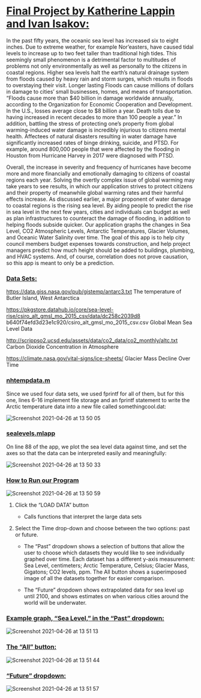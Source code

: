 # <ins>Final Project by Katherine Lappin and Ivan Isakov:</ins>

In the past fifty years, the oceanic sea level has increased six to eight inches. Due to extreme weather, for example Nor’easters, have caused tidal levels to increase up to two feet taller than traditional high tides. This seemingly small phenomenon is a detrimental factor to multitudes of problems not only environmentally as well as personally to the citizens in coastal regions. Higher sea levels halt the earth’s natural drainage system from floods caused by heavy rain and storm surges, which results in floods to overstaying their visit. Longer lasting Floods can cause millions of dollars in damage to cities’ small businesses, homes, and means of transportation. “Floods cause more than $40 billion in damage worldwide annually, according to the Organization for Economic Cooperation and Development. In the U.S., losses average close to $8 billion a year. Death tolls due to having increased in recent decades to more than 100 people a year.”
In addition, battling the stress of protecting one’s property from global warming-induced water damage is incredibly injurious to citizens mental health. Affectees of natural disasters resulting in water damage have significantly increased rates of binge drinking, suicide, and PTSD. For example, around 800,000 people that were affected by the flooding in Houston from Hurricane Harvey in 2017 were diagnosed with PTSD.

Overall, the increase in severity and frequency of hurricanes have become more and more financially and emotionally damaging to citizens of coastal regions each year. Solving the overtly complex issue of global warming may take years to see results, in which our application strives to protect citizens and their property of meanwhile global warming rates and their harmful effects increase. As discussed earlier, a major proponent of water damage to coastal regions is the rising sea level. By aiding people to predict the rise in sea level in the next few years, cities and individuals can budget as well as plan infrastructures to counteract the damage of flooding, in addition to helping floods subside quicker. Our application graphs the changes in Sea Level, CO2 Atmospheric Levels, Antarctic Temperatures, Glacier Volumes, and Oceanic Water Salinity over time. The goal of this app is to help city council members budget expenses towards construction, and help project managers predict how much height should be added to buildings, plumbing, and HVAC systems. And, of course, correlation does not prove causation, so this app is meant to only be a prediction.

### <ins>Data Sets:</ins>
https://data.giss.nasa.gov/pub/gistemp/antarc3.txt
The temperature of Butler Island, West Antarctica

https://pkgstore.datahub.io/core/sea-level-rise/csiro_alt_gmsl_mo_2015_csv/data/dc258c2039d8 b640f74efd3d23e1c920/csiro_alt_gmsl_mo_2015_csv.csv
Global Mean Sea Level Data 

http://scrippso2.ucsd.edu/assets/data/co2_data/co2_monthly/altc.txt
Carbon Dioxide Concentration in Atmosphere

https://climate.nasa.gov/vital-signs/ice-sheets/
Glacier Mass Decline Over Time

### <ins>nhtempdata.m</ins>
Since we used four data sets, we used fprintf for all of them, but for this one, lines 6-16 implement file storage and an fprintf statement to write the Arctic temperature data into a new file called somethingcool.dat:

![Screenshot 2021-04-26 at 13 50 05](https://user-images.githubusercontent.com/60196280/116127903-56699f80-a696-11eb-903f-549db1f67bb9.png)

### <ins>sealevels.mlapp</ins>
On line 88 of the app, we plot the sea level data against time, and set the axes so that the data can be interpreted easily and meaningfully:

![Screenshot 2021-04-26 at 13 50 33](https://user-images.githubusercontent.com/60196280/116127950-641f2500-a696-11eb-9bfa-86c0ab8987a7.png)

### <ins>How to Run our Program</ins>

![Screenshot 2021-04-26 at 13 50 59](https://user-images.githubusercontent.com/60196280/116128018-7b5e1280-a696-11eb-8836-0d584e75103f.png)

1. Click the “LOAD DATA” button
    * Calls functions that interpret the large data sets

2. Select the Time drop-down and choose between the two options: past or future.
    * The “Past” dropdown shows a selection of buttons that allow the user to choose
    which datasets they would like to see individually graphed over time. Each dataset has a different y-axis measurement: Sea Level, centimeters; Arctic Temperature, Celsius; Glacier Mass, Gigatons; CO2 levels, ppm. The All button shows a superimposed image of all the datasets together for easier comparison.
    
    * The “Future” dropdown shows extrapolated data for sea level up until 2100, and shows estimates on when various cities around the world will be underwater.

### <ins>Example graph, “Sea Level,” in the “Past” dropdown:</ins>
![Screenshot 2021-04-26 at 13 51 13](https://user-images.githubusercontent.com/60196280/116128038-80bb5d00-a696-11eb-9bda-e51ff7e5427f.png)

### <ins>The “All” button:</ins>
![Screenshot 2021-04-26 at 13 51 44](https://user-images.githubusercontent.com/60196280/116128095-9597f080-a696-11eb-916a-322375816089.png)

### <ins>“Future” dropdown:</ins>
![Screenshot 2021-04-26 at 13 51 57](https://user-images.githubusercontent.com/60196280/116128115-99c40e00-a696-11eb-9b91-797e4b10e62e.png)
